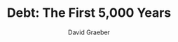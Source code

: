 ---
title: "Debt: The First 5,000 Years"
subtitle: ""
description: ""
layout: book
author: David Graeber
started: 2013-03-10
read: 2014-12-22
status: read
rating: 0
color: 
cover: 
pages: 534
link: 
---